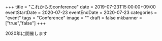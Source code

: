 +++
title =  "これからのconference"
date = 2019-07-23T15:00:00+09:00
eventStartDate = 2020-07-23
eventEndDate = 2020-07-23
categories = "event"
tags = "Conference"
image = ""
draft = false
mkbanner = ["true","false"]
+++

<!--- # {{< param title >}} --->

2020年に開催します

<!--- 開催日: {{< param eventStartDate >}} - {{< param eventEndDate >}} --->
